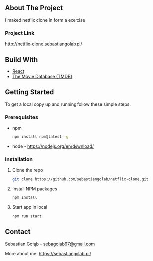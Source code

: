 <!-- ABOUT THE PROJECT -->

## About The Project

I maked netflix clone in form a exercise

### Project Link

http://netflix-clone.sebastiangolab.pl/

<!-- BUILD WITH -->

## Build With

<ul>
  <li><a href="#built-with">React</a></li>
  <li><a href="#built-with">The Movie Database (TMDB)</a></li>
</ul>

<!-- GETTING STARTED -->

## Getting Started

To get a local copy up and running follow these simple steps.

### Prerequisites

-  npm

   ```sh
   npm install npm@latest -g
   ```

-  node - https://nodejs.org/en/download/

### Installation

1. Clone the repo
   ```sh
   git clone https://github.com/sebastiangolab/netflix-clone.git
   ```
2. Install NPM packages

   ```sh
   npm install
   ```

3. Start app in local
   ```sh
   npm run start
   ```

<!-- CONTACT -->

## Contact

Sebastian Gołąb - sebagolab97@gmail.com

More about me: https://sebastiangolab.pl/
